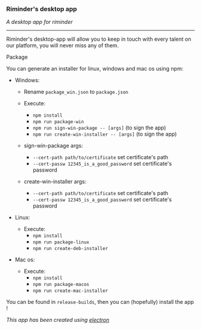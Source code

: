 ### Riminder's desktop app

*A desktop app for riminder*

____

Riminder's desktop-app will allow you to keep in touch with every talent on our
platform, you will never miss any of them.

Package

You can generate an installer for linux, windows and mac os using npm:
* Windows:
  * Rename `package_win.json` to `package.json`
  * Execute:
    * `npm install`
    * `npm run package-win`
    * `npm run sign-win-package -- [args]` (to sign the app)
    * `npm run create-win-installer -- [args]` (to sign the app)

  * sign-win-package args:
    * `--cert-path path/to/certificate` set certificate's path
    * `--cert-passw 12345_is_a_good_password` set certificate's password
  * create-win-installer args:
    * `--cert-path path/to/certificate` set certificate's path
    * `--cert-passw 12345_is_a_good_password` set certificate's password

* Linux:
  * Execute:
    * `npm install`
    * `npm run package-linux`
    * `npm run create-deb-installer`


* Mac os:
  * Execute:
    * `npm install`
    * `npm run package-macos`
    * `npm run create-mac-installer`

You can be found in `release-builds`, then you can (hopefully) install the app !

*This app has been created using [electron](https://github.com/electron/electron)*

